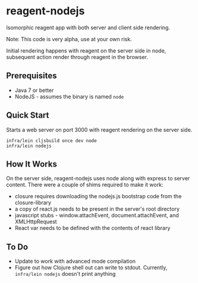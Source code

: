 # reagent-nodejs

Isomorphic reagent app with both server and client side rendering.  

Note: This code is very alpha, use at your own risk.

Initial rendering happens with reagent on the server side in node, subsequent action 
render through reagent in the browser.

## Prerequisites

* Java 7 or better
* NodeJS - assumes the binary is named ```node```

## Quick Start

Starts a web server on port 3000 with reagent rendering on the server side.

```
infra/lein cljsbuild once dev node
infra/lein nodejs
```

## How It Works

On the server side, reagent-nodejs uses node along with express to server content.  There were a couple of shims required to make it work:

* closure requires downloading the nodejs.js bootstrap code from the closure-library
* a copy of react.js needs to be present in the server's root directory
* javascript stubs - window.attachEvent, document.attachEvent, and XMLHttpRequest 
* React var needs to be defined with the contents of react library

## To Do

* Update to work with advanced mode compilation
* Figure out how Clojure shell out can write to stdout.  Currently, ```infra/lein nodejs``` doesn't print anything
